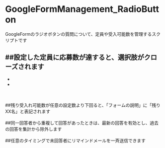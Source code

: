 # GoogleFormManagement_RadioButton
GoogleFormのラジオボタンの質問について、定員や受入可能数を管理するスクリプトです


##設定した定員に応募数が達すると、選択肢がクローズされます
-
-
-
<br>
<br>
##残り受入れ可能数が任意の設定数より下回ると、「フォームの説明」に「残りXX名」と表記されます
<br>
<br>
##同一回答者から重複して回答があったときは、最新の回答を有効とし、過去の回答を集計から除外します
<br>
<br>
##任意のタイミングで未回答者にリマインドメールを一斉送信できます
<br>
<br>
